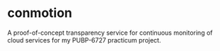 # conmotion
A proof-of-concept transparency service for continuous monitoring of cloud services for my PUBP-6727 practicum project.
